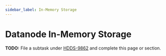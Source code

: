 ```yaml
---
sidebar_label: In-Memory Storage
---
```


# Datanode In-Memory Storage

**TODO:** File a subtask under [HDDS-9862](https://issues.apache.org/jira/browse/HDDS-9862) and complete this page or section.
